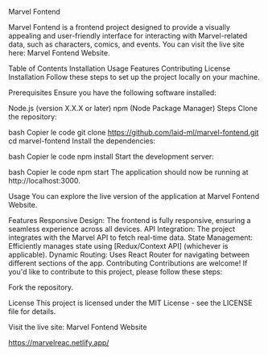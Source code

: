 Marvel Fontend

Marvel Fontend is a frontend project designed to provide a visually appealing and user-friendly interface for interacting with Marvel-related data, such as characters, comics, and events. You can visit the live site here: Marvel Fontend Website.

Table of Contents
Installation
Usage
Features
Contributing
License
Installation
Follow these steps to set up the project locally on your machine.

Prerequisites
Ensure you have the following software installed:

Node.js (version X.X.X or later)
npm (Node Package Manager)
Steps
Clone the repository:

bash
Copier le code
git clone https://github.com/laid-ml/marvel-fontend.git
cd marvel-fontend
Install the dependencies:

bash
Copier le code
npm install
Start the development server:

bash
Copier le code
npm start
The application should now be running at http://localhost:3000.

Usage
You can explore the live version of the application at Marvel Fontend Website.

Features
Responsive Design: The frontend is fully responsive, ensuring a seamless experience across all devices.
API Integration: The project integrates with the Marvel API to fetch real-time data.
State Management: Efficiently manages state using [Redux/Context API] (whichever is applicable).
Dynamic Routing: Uses React Router for navigating between different sections of the app.
Contributing
Contributions are welcome! If you'd like to contribute to this project, please follow these steps:

Fork the repository.



License
This project is licensed under the MIT License - see the LICENSE file for details.

Visit the live site: Marvel Fontend Website

https://marvelreac.netlify.app/
